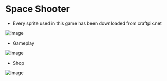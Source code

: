 # Space Shooter

  - Every sprite used in this game has been downloaded from craftpix.net

![image](https://user-images.githubusercontent.com/33720962/89334996-ca2dcd00-d66d-11ea-8576-36c8871edc61.png)

  - Gameplay
  
![image](https://user-images.githubusercontent.com/33720962/89335189-1416b300-d66e-11ea-9f28-6934a1e1bd35.png)

  - Shop
  
![image](https://user-images.githubusercontent.com/33720962/89335314-39a3bc80-d66e-11ea-8545-f5c39e2242ca.png)
